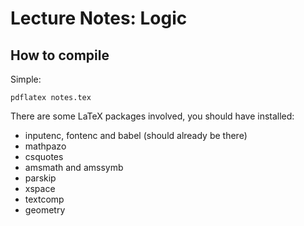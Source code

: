 Lecture Notes: Logic
====================

How to compile
--------------

Simple:

    pdflatex notes.tex

There are some LaTeX packages involved, you should have installed:

- inputenc, fontenc and babel (should already be there)
- mathpazo
- csquotes
- amsmath and amssymb
- parskip
- xspace
- textcomp
- geometry

